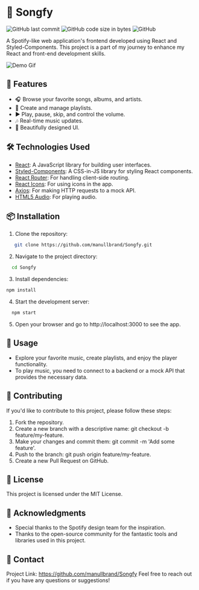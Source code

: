 # 🎵 Songfy

![GitHub last commit](https://img.shields.io/github/last-commit/manullbrand/Songfy)
![GitHub code size in bytes](https://img.shields.io/github/languages/code-size/manullbrand/Songfy)
![GitHub](https://img.shields.io/github/license/manullbrand/Songfy)

A Spotify-like web application's frontend developed using React and Styled-Components. This project is a part of my journey to enhance my React and front-end development skills.

![Demo Gif](demo.gif)

## 🚀 Features

- 🎧 Browse your favorite songs, albums, and artists.
- 📂 Create and manage playlists.
- ▶️ Play, pause, skip, and control the volume.
- 🎶 Real-time music updates.
- 🎨 Beautifully designed UI.

## 🛠️ Technologies Used

- [React](https://reactjs.org/): A JavaScript library for building user interfaces.
- [Styled-Components](https://styled-components.com/): A CSS-in-JS library for styling React components.
- [React Router](https://reactrouter.com/): For handling client-side routing.
- [React Icons](https://react-icons.github.io/react-icons/): For using icons in the app.
- [Axios](https://axios-http.com/): For making HTTP requests to a mock API.
- [HTML5 Audio](https://developer.mozilla.org/en-US/docs/Web/HTML/Element/audio): For playing audio.

## 📦 Installation

1. Clone the repository:

```bash
   git clone https://github.com/manullbrand/Songfy.git
```

2. Navigate to the project directory:

```bash
  cd Songfy
```

3. Install dependencies:

```bash
npm install
```

4. Start the development server:

```bash
  npm start
```

5. Open your browser and go to http://localhost:3000 to see the app.

## 📝 Usage

- Explore your favorite music, create playlists, and enjoy the player functionality.
- To play music, you need to connect to a backend or a mock API that provides the necessary data.

## 🤝 Contributing

If you'd like to contribute to this project, please follow these steps:

1. Fork the repository.
2. Create a new branch with a descriptive name: git checkout -b feature/my-feature.
3. Make your changes and commit them: git commit -m 'Add some feature'.
4. Push to the branch: git push origin feature/my-feature.
5. Create a new Pull Request on GitHub.

## 📄 License

This project is licensed under the MIT License.

## 🙌 Acknowledgments

- Special thanks to the Spotify design team for the inspiration.
- Thanks to the open-source community for the fantastic tools and libraries used in this project.

## 📧 Contact

Project Link: https://github.com/manullbrand/Songfy
Feel free to reach out if you have any questions or suggestions!
